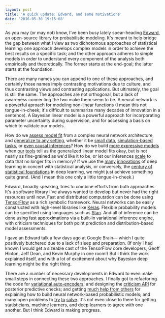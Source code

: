 ```yaml
---
layout: post
title: 'A quick update: Edward, and some motivations'
date: '2016-05-30 19:15:08'
---
```


<!--
This blog has been inactive in the past few months; so to give a quick update—and also to build my own momentum for continuing to write—I'll add some short thoughts.
-->

As you may (or may not) know, I've been busy lately spear-heading [Edward](https://github.com/blei-lab/edward), an open-source library for probabilistic modeling. It's meant to help bridge the gap between what I view as two dichotomous approaches of statistical learning: one approach develops complex models in order to achieve the best results on a specific task; and the other approach adheres to simple models in order to understand every component of the analysis both empirically and theoretically. The former starts at the end-goal; the latter starts at the foundation. 

There are many names you can append to one of these approaches, and certainly those names imply contrasting motivations due to culture, and thus contrasting views and contrasting applications. But ultimately, the goal is still the same. The approaches are not orthogonal, but a lack of awareness connecting the two make them seem to be. A neural network is a powerful aproach for modeling non-linear functions (I mean this not tongue-in-cheek; it's difficult to summarize many decades of innovation in a sentence). A Bayesian linear model is a powerful approach for incorporating parameter uncertainty during supervision, and for accessing a basis on which to validate our models.

How do we [assess model fit](https://www.stat.washington.edu/raftery/Research/PDF/Gneiting2007jasa.pdf) from a complex neural network architecture, and [generalize to any setting](http://arxiv.org/abs/1206.6471), whether it be [small data](https://sites.google.com/site/dataefficientml/), [simulation-based tasks](https://sites.google.com/site/dlworkshop16/), or [even causal inferences](http://steinhardt.nyu.edu/priism/newsandevents/conferences)? How do we build [more expressive models](http://link.springer.com/book/10.1007/978-1-4612-0745-0) when [our](http://authors.library.caltech.edu/13796/1/MACnc92d.pdf) [tools](http://www.stat.columbia.edu/~gelman/research/published/A6n41.pdf) tell us the generalized linear model fits okay, but is not nearly as fine-grained as we'd like it to be, or let our inferences [scale](http://leon.bottou.org/publications/pdf/compstat-2010.pdf) to data that no longer fits in memory? If we use the [many](https://en.wikipedia.org/wiki/Long_short-term_memory) [innovations](http://www.gatsby.ucl.ac.uk/~dayan/papers/hm95.pdf) of deep learning in concert with statistical analysis, or conversely, the [century of statistical foundations](https://en.wikipedia.org/wiki/Statistical_Methods_for_Research_Workers) in deep learning, we might just achieve something quite grand. (And I mean this one only a little tongue-in-cheek.)

Edward, broadly speaking, tries to combine efforts from both approaches. It's a software library I've always wanted to develop but never had the right resources until now. Fast and distributed computation can be done using [TensorFlow](https://www.tensorflow.org) as a rich symbolic framework. Neural networks can be easily constructed with high-level libraries like [Keras](http://keras.io).  Flexible probability models can be specified using languages such as [Stan](http://mc-stan.org). And all of inference can be done using fast approximations via a built-in variational inference engine, with criticism techniques for both point prediction and distribution-based model assessments.

I gave an Edward talk a few days ago at Google Brain— which I quite positively butchered due to a lack of sleep and preparation. (If only I had known I would get a sizeable cast of the TensorFlow core developers, Geoff Hinton, Jeff Dean, and Kevin Murphy in one room!) But I think the work explained itself, and with a lot of excitement about why Bayesian deep learning might be the right thing.

There are a number of necessary developments in Edward to even make small steps in connecting these two approaches. I finally got to refactoring the code for [variational auto-encoders](https://github.com/blei-lab/edward/blob/master/examples/convolutional_vae.py); and designing the [criticism API](https://github.com/blei-lab/edward/pull/107) for posterior predictive checks; and getting [much help from others](http://cbonnett.github.io/MDN_EDWARD_KERAS_TF.html) for explaining how to build neural network-based probabilistic models; and many open problems to [try](http://dustintran.com/papers/TranRanganathBlei2016.pdf) [to](http://arxiv.org/abs/1603.00788) [solve](http://arxiv.org/abs/1511.02386). It's not even close to there for getting statisticians, machine learners, and deep learners to agree with one another. But I think Edward is making progress.